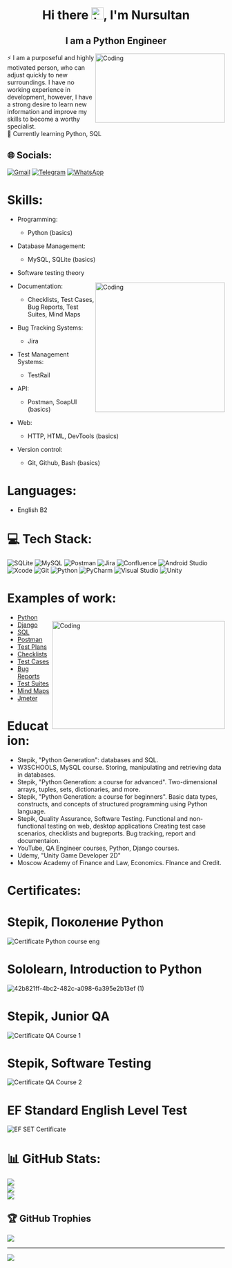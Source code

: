 <h1 align="center">Hi there <img src="https://user-images.githubusercontent.com/1303154/88677602-1635ba80-d120-11ea-84d8-d263ba5fc3c0.gif" width="28px" height="28px" alt="hi">, I'm Nursultan</h1>
<h2 align="center"> I am a Python Engineer</h2><img align="right" alt="Coding" width="300" height="160" src="https://media.giphy.com/media/YqVUNArjy1v1itqCxB/giphy.gif">

⚡ I am a purposeful and highly motivated person, who can adjust quickly to new surroundings. I have no working experience in development, however, I have a strong desire to learn new information and improve my skills to become a worthy specialist.<br> 🌱 Currently learning Python, SQL<br>

## 🌐 Socials:
[![Gmail](https://img.shields.io/badge/Gmail-D14836?style=for-the-badge&logo=gmail&logoColor=white)](mailto:adievn97@gmail.com)
[![Telegram](https://img.shields.io/badge/-Telegram-red?style=for-the-badge&color=blue&logo=telegram&logoColor=white)](https://t.me/nur_adiev)
[![WhatsApp](https://img.shields.io/badge/WhatsApp-25D366?style=for-the-badge&logo=whatsapp&logoColor=white)](https://wa.me/+79263214468)

# Skills:
+ Programming:
  + Python (basics)
+ Database Management:
  + MySQL, SQLite (basics) 
+ Software testing theory   
+ Documentation:<img align="right" alt="Coding" width="300" height="300" src="https://media.giphy.com/media/YlTdOo06ACyici7YJ5/giphy.gif">
  + Checklists, Test Cases, Bug Reports, Test Suites, Mind Maps 
+ Bug Tracking Systems:
  + Jira  
+ Test Management Systems:
  + TestRail  
     
+ API:
  + Postman, SoapUI (basics)  
+ Web:
  + HTTP, HTML, DevTools (basics)  
+ Version control:
  + Git, Github, Bash (basics)  
  
# Languages:
  + English B2
# 💻 Tech Stack:
![SQLite](https://img.shields.io/badge/sqlite-%2307405e.svg?style=for-the-badge&logo=sqlite&logoColor=white) ![MySQL](https://img.shields.io/badge/mysql-%2300f.svg?style=for-the-badge&logo=mysql&logoColor=white) ![Postman](https://img.shields.io/badge/Postman-FF6C37?style=for-the-badge&logo=postman&logoColor=white) ![Jira](https://img.shields.io/badge/jira-%230A0FFF.svg?style=for-the-badge&logo=jira&logoColor=white) ![Confluence](https://img.shields.io/badge/confluence-%23172BF4.svg?style=for-the-badge&logo=confluence&logoColor=white) ![Android Studio](https://img.shields.io/badge/Android%20Studio-3DDC84.svg?style=for-the-badge&logo=android-studio&logoColor=white) ![Xcode](https://img.shields.io/badge/Xcode-007ACC?style=for-the-badge&logo=Xcode&logoColor=white) ![Git](https://img.shields.io/badge/git-%23F05033.svg?style=for-the-badge&logo=git&logoColor=white) ![Python](https://img.shields.io/badge/python-3670A0?style=for-the-badge&logo=python&logoColor=ffdd54) ![PyCharm](https://img.shields.io/badge/pycharm-143?style=for-the-badge&logo=pycharm&logoColor=black&color=black&labelColor=green) ![Visual Studio](https://img.shields.io/badge/Visual%20Studio-5C2D91.svg?style=for-the-badge&logo=visual-studio&logoColor=white) ![Unity](https://img.shields.io/badge/unity-%23000000.svg?style=for-the-badge&logo=unity&logoColor=white) 
# Examples of work: 
+ [Python](https://github.com/itsNur/Python)
+ [Django](https://github.com/itsNur/django)<img align="right" alt="Coding" width="400" height="250" src="https://media.giphy.com/media/zaQNw0f2Es3jvQxbTe/giphy.gif"> 
+ [SQL](https://github.com/itsNur/SQL)
+ [Postman](https://github.com/itsNur/Postman)
+ [Test Plans](https://github.com/itsNur/Test_plan)
+ [Checklists](https://github.com/itsNur/Checklists)  
+ [Test Cases](https://github.com/itsNur/Test_cases) 
+ [Bug Reports](https://github.com/itsNur/Bug_reports) 
+ [Test Suites](https://github.com/itsNur/Test_suites)
+ [Mind Maps](https://github.com/itsNur/Mind_maps) 
+ [Jmeter](https://github.com/itsNur/Jmeter)

# Education:
+ Stepik, "Python Generation": databases and SQL.
+ W3SCHOOLS, MySQL course. Storing, manipulating and retrieving data in databases.
+ Stepik, "Python Generation: a course for advanced". Two-dimensional arrays, tuples, sets, dictionaries, and more.
+ Stepik, "Python Generation: a course for beginners". Basic data types, constructs, and concepts of structured programming using Python language.
+ Stepik, Quality Assurance, Software Testing. Functional and non-functional testing on web, desktop applications Creating test case scenarios, checklists and bugreports. Bug tracking, report and documentaion. 
+ YouTube, QA Engineer courses, Python, Django courses.
+ Udemy, "Unity Game Developer 2D"
+ Moscow Academy of Finance and Law, Economics. FInance and Credit.
# Certificates:
# Stepik, Поколение Python
![Certificate Python course eng](https://github.com/itsNur/itsNur/assets/70845085/b2f25cd3-2d56-44cc-8354-e97b5ed4f9c0)
# Sololearn, Introduction to Python
![42b821ff-4bc2-482c-a098-6a395e2b13ef (1)](https://github.com/itsNur/itsNur/assets/70845085/08ccc1cf-155c-4617-9d56-412044892cfa)
# Stepik, Junior QA
![Certificate QA Course 1](https://github.com/itsNur/itsNur/assets/70845085/a1014b94-2ae7-4cda-8f6c-326fe4742318)
# Stepik, Software Testing
![Certificate QA Course 2](https://github.com/itsNur/itsNur/assets/70845085/8c926447-61ed-4507-b662-27ef88212353)
# EF Standard English Level Test
![EF SET Certificate](https://github.com/itsNur/itsNur/assets/70845085/972f192c-d550-4dc8-8182-1c74668b1d32)





# 📊 GitHub Stats:
![](https://github-readme-stats-sigma-five.vercel.app/api?username=itsNur&theme=radical&hide_border=true&include_all_commits=true&count_private=true)<br/>
![](https://github-readme-streak-stats.herokuapp.com/?user=itsNur&theme=radical&hide_border=true)<br/>
![](https://github-readme-stats.vercel.app/api/top-langs/?username=itsNur&theme=radical&hide_border=true&include_all_commits=true&count_private=true&layout=compact)

## 🏆 GitHub Trophies
![](https://github-profile-trophy.vercel.app/?username=itsNur&theme=radical&no-frame=false&no-bg=false&margin-w=4)

---
[![](https://visitcount.itsvg.in/api?id=itsNur&icon=6&color=0)](https://visitcount.itsvg.in)

<!-- Proudly created with GPRM ( https://gprm.itsvg.in ) -->
